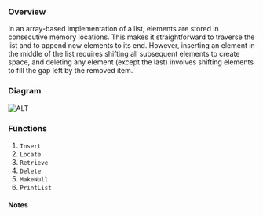 ### Overview
In an array-based implementation of a list, elements are stored in consecutive memory locations. This makes it straightforward to traverse the list and to append new elements to its end. However, inserting an element in the middle of the list requires shifting all subsequent elements to create space, and deleting any element (except the last) involves shifting elements to fill the gap left by the removed item.

### Diagram
![ALT](https://raw.githubusercontent.com/Despee2k/NOTES/main/CIS%202101%20-%20Data%20Structures%20and%20Algorithms/Attachments/INSERTNAME)

### Functions
1. `Insert`
2. `Locate`
3. `Retrieve`
4. `Delete`
5. `MakeNull`
6. `PrintList`

#### Notes
